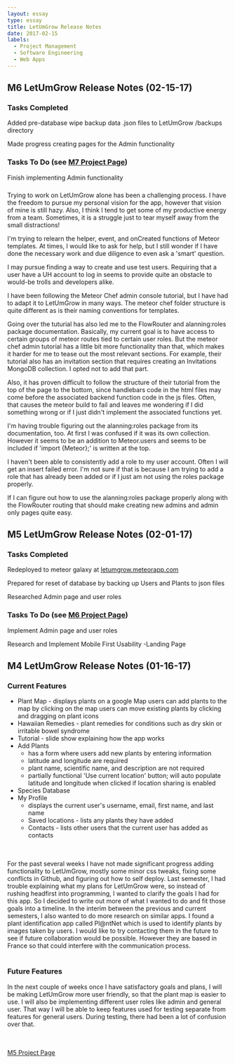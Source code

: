 ```yaml
---
layout: essay
type: essay
title: LetUmGrow Release Notes
date: 2017-02-15
labels:
  - Project Management
  - Software Engineering
  - Web Apps
---
```




## M6 LetUmGrow Release Notes (02-15-17)

### Tasks Completed
Added pre-database wipe backup data .json files to LetUmGrow /backups directory

Made progress creating pages for the Admin functionality

### Tasks To Do (see <a href="https://github.com/LetUmGrow/LetUmGrow/projects/8">M7 Project Page</a>)
Finish implementing Admin functionality

###
Trying to work on LetUmGrow alone has been a challenging process. I have the freedom to pursue my personal vision for the app, however that vision of mine is still hazy. Also, I think I tend to get some of my productive energy from a team. Sometimes, it is a struggle just to tear myself away from the small distractions!<br />


I'm trying to relearn the helper, event, and onCreated functions of Meteor templates. At times, I would like to ask for help, but I still wonder if I have done the necessary work and due diligence to even ask a 'smart' question.<br />


I may pursue finding a way to create and use test users. Requiring that a user have a UH account to log in seems to provide quite an obstacle to would-be trolls and developers alike.


I have been following the Meteor Chef admin console tutorial, but I have had to adapt it to LetUmGrow in many ways. The meteor chef folder structure is quite different as is their naming conventions for templates.


Going over the tuturial has also led me to the FlowRouter and alanning:roles package documentation. Basically, my current goal is to have access to certain groups of meteor routes tied to certain user roles. But the meteor chef admin tutorial has a little bit more functionality than that, which makes it harder for me to tease out the most relevant sections. For example, their tutorial also has an invitation section that requires creating an Invitations MongoDB collection. I opted not to add that part.


Also, it has proven difficult to follow the structure of their tutorial from the top of the page to the bottom, since handlebars code in the html files may come before the associated backend function code in the js files. Often, that causes the meteor build to fail and leaves me wondering if I did something wrong or if I just didn't implement the associated functions yet.


I'm having trouble figuring out the alanning:roles package from its documentation, too. At first I was confused if it was its own collection. However it seems to be an addition to Meteor.users and seems to be included if 'import {Meteor};' is written at the top. 


I haven't been able to consistently add a role to my user account. Often I will get an insert failed error. I'm not sure if that is because I am trying to add a role that has already been added or if I just am not using the roles package properly.


If I can figure out how to use the alanning:roles package properly along with the FlowRouter routing that should make creating new admins and admin only pages quite easy.


## M5 LetUmGrow Release Notes (02-01-17)

### Tasks Completed
Redeployed to meteor galaxy at <a href="https://letumgrow.meteorapp.com">letumgrow.meteorapp.com</a>

Prepared for reset of database by backing up Users and Plants to json files

Researched Admin page and user roles

### Tasks To Do (see <a href="https://github.com/LetUmGrow/LetUmGrow/projects/7">M6 Project Page</a>)
Implement Admin page and user roles

Research and Implement Mobile First Usability
-Landing Page


## M4 LetUmGrow Release Notes (01-16-17)

### Current Features
<ul>
<li>Plant Map - displays plants on a google Map
  users can add plants to the map by clicking on the map
  users can move existing plants by clicking and dragging on plant icons</li>
<li>Hawaiian Remedies - plant remedies for conditions such as dry skin or irritable bowel syndrome</li>
<li>Tutorial - slide show explaining how the app works</li>
<li>Add Plants
   <ul>
      <li>has a form where users add new plants by entering information</li>
      <li>latitude and longitude are required</li>
      <li>plant name, scientific name, and description are not required</li>
      <li>partially functional 'Use current location' button; will auto populate latitude and longitude when clicked if location sharing is enabled</li>
   </ul>
 </li>
<li>Species Database</li>
<li>My Profile 
<ul><li> displays the current user's username, email, first name, and last name</li>
  <li> Saved locations - lists any plants they have added</li>
  <li> Contacts - lists other users that the current user has added as contacts</li>
  </ul>
  </li>
</ul>
<br><br>
For the past several weeks I have not made significant progress adding functionality to LetUmGrow, mostly some minor css tweaks, fixing some conflicts in Github, and figuring out how to self deploy. Last semester, I had trouble explaining what my plans for LetUmGrow were, so instead of rushing headfirst into programming, I wanted to clarify the goals I had for this app. So I decided to write out more of what I wanted to do and fit those goals into a timeline. In the interim between the previous and current semesters, I also wanted to do more research on similar apps. I found a plant identification app called Pl@ntNet which is used to identify plants by images taken by users. I would like to try contacting them in the future to see if future collaboration would be possible. However they are based in France so that could interfere with the communication process.
<br><br>

### Future Features
In the next couple of weeks once I have satisfactory goals and plans, I will be making LetUmGrow more user friendly, so that the plant map is easier to use. I will also be implementing different user roles like admin and general user. That way I will be able to keep features used for testing separate from features for general users. During testing, there had been a lot of confusion over that.

<br><br><a href="https://github.com/LetUmGrow/LetUmGrow/projects/6">M5 Project Page</a>